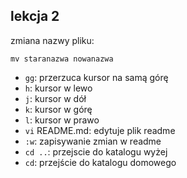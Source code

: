 ## lekcja 2 

zmiana nazwy pliku:

`mv staranazwa nowanazwa`

- `gg`: przerzuca kursor na samą górę
- `h`: kursor w lewo
- `j`: kursor w dół
- `k`: kursor w górę
- `l`: kursor w prawo
- `vi` README.md: edytuje plik readme
- `:w`: zapisywanie zmian w readme
- `cd ..`: przejscie do katalogu wyżej
- `cd`: przejście do katalogu domowego 
